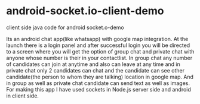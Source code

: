 # android-socket.io-client-demo
client side java code for android socket.o-demo

Its an android chat app(like whatsapp) with google map integration. At the launch there is a login panel and after successful login you will be directed to a screen where you will get the option of group chat and private chat with anyone whose number is their in your contactlist. In group chat any number of candidates can join at anytime and also can leave at any time and in private chat only 2 candidates can chat and the candidate can see other candidate(the person to whom they are talking) location in google map. And in group as well as private chat candidate can send text as well as images. For making this app I have used sockets in Node.js server side and android in client side.
